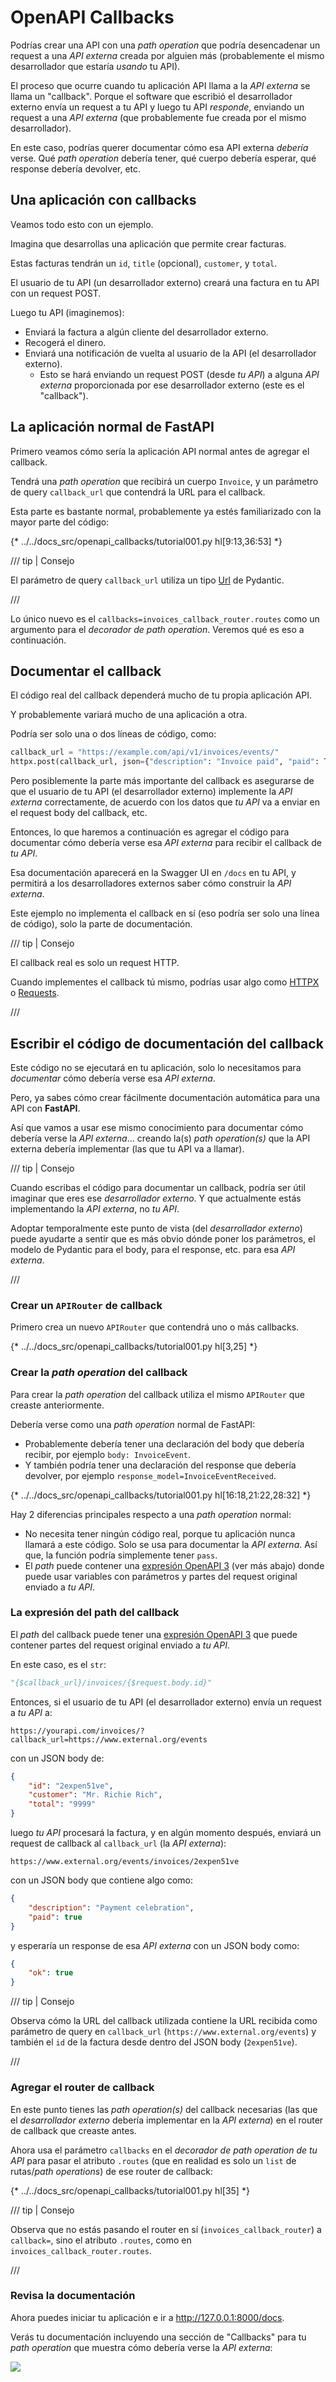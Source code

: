 # OpenAPI Callbacks

Podrías crear una API con una *path operation* que podría desencadenar un request a una *API externa* creada por alguien más (probablemente el mismo desarrollador que estaría *usando* tu API).

El proceso que ocurre cuando tu aplicación API llama a la *API externa* se llama un "callback". Porque el software que escribió el desarrollador externo envía un request a tu API y luego tu API *responde*, enviando un request a una *API externa* (que probablemente fue creada por el mismo desarrollador).

En este caso, podrías querer documentar cómo esa API externa *debería* verse. Qué *path operation* debería tener, qué cuerpo debería esperar, qué response debería devolver, etc.

## Una aplicación con callbacks

Veamos todo esto con un ejemplo.

Imagina que desarrollas una aplicación que permite crear facturas.

Estas facturas tendrán un `id`, `title` (opcional), `customer`, y `total`.

El usuario de tu API (un desarrollador externo) creará una factura en tu API con un request POST.

Luego tu API (imaginemos):

* Enviará la factura a algún cliente del desarrollador externo.
* Recogerá el dinero.
* Enviará una notificación de vuelta al usuario de la API (el desarrollador externo).
    * Esto se hará enviando un request POST (desde *tu API*) a alguna *API externa* proporcionada por ese desarrollador externo (este es el "callback").

## La aplicación normal de **FastAPI**

Primero veamos cómo sería la aplicación API normal antes de agregar el callback.

Tendrá una *path operation* que recibirá un cuerpo `Invoice`, y un parámetro de query `callback_url` que contendrá la URL para el callback.

Esta parte es bastante normal, probablemente ya estés familiarizado con la mayor parte del código:

{* ../../docs_src/openapi_callbacks/tutorial001.py hl[9:13,36:53] *}

/// tip | Consejo

El parámetro de query `callback_url` utiliza un tipo <a href="https://docs.pydantic.dev/latest/api/networks/" class="external-link" target="_blank">Url</a> de Pydantic.

///

Lo único nuevo es el `callbacks=invoices_callback_router.routes` como un argumento para el *decorador de path operation*. Veremos qué es eso a continuación.

## Documentar el callback

El código real del callback dependerá mucho de tu propia aplicación API.

Y probablemente variará mucho de una aplicación a otra.

Podría ser solo una o dos líneas de código, como:

```Python
callback_url = "https://example.com/api/v1/invoices/events/"
httpx.post(callback_url, json={"description": "Invoice paid", "paid": True})
```

Pero posiblemente la parte más importante del callback es asegurarse de que el usuario de tu API (el desarrollador externo) implemente la *API externa* correctamente, de acuerdo con los datos que *tu API* va a enviar en el request body del callback, etc.

Entonces, lo que haremos a continuación es agregar el código para documentar cómo debería verse esa *API externa* para recibir el callback de *tu API*.

Esa documentación aparecerá en la Swagger UI en `/docs` en tu API, y permitirá a los desarrolladores externos saber cómo construir la *API externa*.

Este ejemplo no implementa el callback en sí (eso podría ser solo una línea de código), solo la parte de documentación.

/// tip | Consejo

El callback real es solo un request HTTP.

Cuando implementes el callback tú mismo, podrías usar algo como <a href="https://www.python-httpx.org" class="external-link" target="_blank">HTTPX</a> o <a href="https://requests.readthedocs.io/" class="external-link" target="_blank">Requests</a>.

///

## Escribir el código de documentación del callback

Este código no se ejecutará en tu aplicación, solo lo necesitamos para *documentar* cómo debería verse esa *API externa*.

Pero, ya sabes cómo crear fácilmente documentación automática para una API con **FastAPI**.

Así que vamos a usar ese mismo conocimiento para documentar cómo debería verse la *API externa*... creando la(s) *path operation(s)* que la API externa debería implementar (las que tu API va a llamar).

/// tip | Consejo

Cuando escribas el código para documentar un callback, podría ser útil imaginar que eres ese *desarrollador externo*. Y que actualmente estás implementando la *API externa*, no *tu API*.

Adoptar temporalmente este punto de vista (del *desarrollador externo*) puede ayudarte a sentir que es más obvio dónde poner los parámetros, el modelo de Pydantic para el body, para el response, etc. para esa *API externa*.

///

### Crear un `APIRouter` de callback

Primero crea un nuevo `APIRouter` que contendrá uno o más callbacks.

{* ../../docs_src/openapi_callbacks/tutorial001.py hl[3,25] *}

### Crear la *path operation* del callback

Para crear la *path operation* del callback utiliza el mismo `APIRouter` que creaste anteriormente.

Debería verse como una *path operation* normal de FastAPI:

* Probablemente debería tener una declaración del body que debería recibir, por ejemplo `body: InvoiceEvent`.
* Y también podría tener una declaración del response que debería devolver, por ejemplo `response_model=InvoiceEventReceived`.

{* ../../docs_src/openapi_callbacks/tutorial001.py hl[16:18,21:22,28:32] *}

Hay 2 diferencias principales respecto a una *path operation* normal:

* No necesita tener ningún código real, porque tu aplicación nunca llamará a este código. Solo se usa para documentar la *API externa*. Así que, la función podría simplemente tener `pass`.
* El *path* puede contener una <a href="https://github.com/OAI/OpenAPI-Specification/blob/master/versions/3.1.0.md#key-expression" class="external-link" target="_blank">expresión OpenAPI 3</a> (ver más abajo) donde puede usar variables con parámetros y partes del request original enviado a *tu API*.

### La expresión del path del callback

El *path* del callback puede tener una <a href="https://github.com/OAI/OpenAPI-Specification/blob/master/versions/3.1.0.md#key-expression" class="external-link" target="_blank">expresión OpenAPI 3</a> que puede contener partes del request original enviado a *tu API*.

En este caso, es el `str`:

```Python
"{$callback_url}/invoices/{$request.body.id}"
```

Entonces, si el usuario de tu API (el desarrollador externo) envía un request a *tu API* a:

```
https://yourapi.com/invoices/?callback_url=https://www.external.org/events
```

con un JSON body de:

```JSON
{
    "id": "2expen51ve",
    "customer": "Mr. Richie Rich",
    "total": "9999"
}
```

luego *tu API* procesará la factura, y en algún momento después, enviará un request de callback al `callback_url` (la *API externa*):

```
https://www.external.org/events/invoices/2expen51ve
```

con un JSON body que contiene algo como:

```JSON
{
    "description": "Payment celebration",
    "paid": true
}
```

y esperaría un response de esa *API externa* con un JSON body como:

```JSON
{
    "ok": true
}
```

/// tip | Consejo

Observa cómo la URL del callback utilizada contiene la URL recibida como parámetro de query en `callback_url` (`https://www.external.org/events`) y también el `id` de la factura desde dentro del JSON body (`2expen51ve`).

///

### Agregar el router de callback

En este punto tienes las *path operation(s)* del callback necesarias (las que el *desarrollador externo* debería implementar en la *API externa*) en el router de callback que creaste antes.

Ahora usa el parámetro `callbacks` en el *decorador de path operation de tu API* para pasar el atributo `.routes` (que en realidad es solo un `list` de rutas/*path operations*) de ese router de callback:

{* ../../docs_src/openapi_callbacks/tutorial001.py hl[35] *}

/// tip | Consejo

Observa que no estás pasando el router en sí (`invoices_callback_router`) a `callback=`, sino el atributo `.routes`, como en `invoices_callback_router.routes`.

///

### Revisa la documentación

Ahora puedes iniciar tu aplicación e ir a <a href="http://127.0.0.1:8000/docs" class="external-link" target="_blank">http://127.0.0.1:8000/docs</a>.

Verás tu documentación incluyendo una sección de "Callbacks" para tu *path operation* que muestra cómo debería verse la *API externa*:

<img src="/img/tutorial/openapi-callbacks/image01.png">
